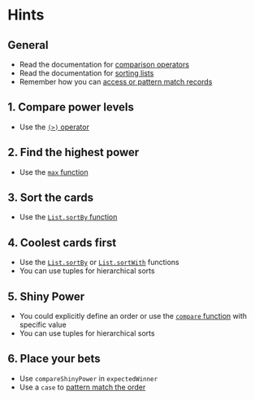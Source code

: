 # Hints

## General

- Read the documentation for [comparison operators][comparison-operators]
- Read the documentation for [sorting lists][list-sort]
- Remember how you can [access or pattern match records][records]

## 1. Compare power levels

- Use the [`(>)` operator][greater]

## 2. Find the highest power

- Use the [`max` function][max]

## 3. Sort the cards

- Use the [`List.sortBy` function][sort-by]

## 4. Coolest cards first

- Use the [`List.sortBy`][sort-by] or [`List.sortWith`][sort-with] functions
- You can use tuples for hierarchical sorts

## 5. Shiny Power

- You could explicitly define an order or use the [`compare` function][compare] with specific value
- You can use tuples for hierarchical sorts

## 6. Place your bets

- Use `compareShinyPower` in `expectedWinner`
- Use a `case` to [pattern match the order][pattern-match]

[comparison-operators]: https://package.elm-lang.org/packages/elm/core/latest/Basics#(%3C)
[list-sort]: https://package.elm-lang.org/packages/elm/core/latest/List#sort
[records]: https://elm-lang.org/docs/records
[greater]: https://package.elm-lang.org/packages/elm/core/latest/Basics#(%3E)
[max]: https://package.elm-lang.org/packages/elm/core/latest/Basics#max
[sort-by]: https://package.elm-lang.org/packages/elm/core/latest/List#sortBy
[sort-with]: https://package.elm-lang.org/packages/elm/core/latest/List#sortWith
[compare]: https://package.elm-lang.org/packages/elm/core/latest/Basics#compare
[pattern-match]: https://guide.elm-lang.org/types/pattern_matching.html

